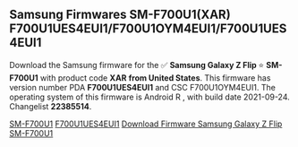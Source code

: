 <h2>Samsung Firmwares SM-F700U1(XAR) F700U1UES4EUI1/F700U1OYM4EUI1/F700U1UES4EUI1</h2>
Download the Samsung firmware for the ✅ <strong>Samsung Galaxy Z Flip </strong> ⭐ <strong>SM-F700U1</strong> with product code <strong>XAR</strong> <strong> from United States</strong>. This firmware has version number PDA <strong>F700U1UES4EUI1</strong> and CSC F700U1OYM4EUI1. The operating system of this firmware is Android R , with build date 2021-09-24. Changelist <strong>22385514</strong>.


[SM-F700U1](https://samfirm.shop/samsung/model/SM-F700U1)
[F700U1UES4EUI1](https://samfirm.shop/samsung/pda/F700U1UES4EUI1)
[Download Firmware Samsung Galaxy Z Flip SM-F700U1](https://samfirm.shop/samsung/firmware/459371)
